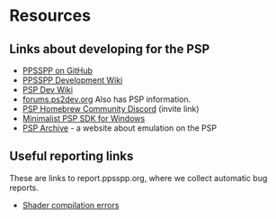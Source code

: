 # Resources

## Links about developing for the PSP

- [PPSSPP on GitHub](https://github.com/hrydgard/ppsspp)
- [PPSSPP Development Wiki](https://github.com/hrydgard/ppsspp/wiki)
- [PSP Dev Wiki](https://playstationdev.wiki/pspdevwiki/index.php/Main_Page)
- [forums.ps2dev.org](https://forums.ps2dev.org/) Also has PSP information.
- [PSP Homebrew Community Discord](https://discord.gg/bePrj9W) (invite link)
- [Minimalist PSP SDK for Windows](https://github.com/pmlopes/minpsp)
- [PSP Archive](https://psp-archive.github.io/) - a website about emulation on the PSP

## Useful reporting links

These are links to report.ppsspp.org, where we collect automatic bug reports.

- [Shader compilation errors](https://report.ppsspp.org/logs/kind/970)
